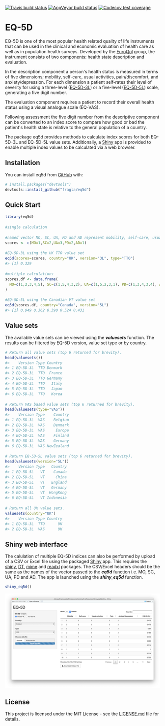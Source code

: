 
<!-- README.md is generated from README.Rmd. Please edit that file -->
<!-- badges: start -->
[![Travis build status](https://travis-ci.org/fragla/eq5d.svg?branch=master)](https://travis-ci.org/fragla/eq5d) [![AppVeyor build status](https://ci.appveyor.com/api/projects/status/github/fragla/eq5d?branch=master&svg=true)](https://ci.appveyor.com/project/fragla/eq5d) [![Codecov test coverage](https://codecov.io/gh/fragla/eq5d/branch/master/graph/badge.svg)](https://codecov.io/gh/fragla/eq5d?branch=master) <!-- badges: end -->

EQ-5D
=====

EQ-5D is one of the most popular health related quality of life instruments that can be used in the clinical and economic evaluation of health care as well as in population health surveys. Developed by the [EuroQol](https://www.euroqol.org) group, the instrument consists of two components: health state description and evaluation.

In the description component a person's health status is measured in terms of five dimensions; mobility, self-care, usual activities, pain/discomfort, and anxiety/depression. For each dimension a patient self-rates their level of severity for using a three-level ([EQ-5D-3L](https://euroqol.org/eq-5d-instruments/eq-5d-3l-about/)) or a five-level ([EQ-5D-5L](https://euroqol.org/eq-5d-instruments/eq-5d-5l-about/)) scale, generating a five digit number.

The evaluation component requires a patient to record their overall health status using a visual analogue scale (EQ-VAS).

Following assessment the five digit number from the descriptive component can be converted to an index score to compare how good or bad the patient's health state is relative to the general population of a country.

The package eq5d provides methods to calculate index scores for both EQ-5D-3L and EQ-5D-5L value sets. Additionally, a [Shiny](https://shiny.rstudio.com) app is provided to enable multiple index values to be calculated via a web browser.

Installation
------------

You can install eq5d from [GitHub](https://github.com/) with:

``` r
# install.packages("devtools")
devtools::install_github("fragla/eq5d")
```

Quick Start
-----------

``` r
library(eq5d)

#single calculation

#named vector MO, SC, UA, PD and AD represent mobility, self-care, usual activites, pain/discomfort and anxiety/depression, respectfully.
scores <- c(MO=1,SC=2,UA=3,PD=2,AD=1)

#EQ-5D-3L using the UK TTO value set
eq5d(scores=scores, country="UK", version="3L", type="TTO")
#> [1] 0.329

#multiple calculations
scores.df <- data.frame(
  MO=c(1,2,3,4,5), SC=c(1,5,4,3,2), UA=c(1,5,2,3,1), PD=c(1,3,4,3,4), AD=c(1,2,1,2,1)
)

#EQ-5D-5L using the Canadian VT value set
eq5d(scores.df, country="Canada", version="5L")
#> [1] 0.949 0.362 0.390 0.524 0.431
```

Value sets
----------

The available value sets can be viewed using the ***valuesets*** function. The results can be filtered by EQ-5D version, value set type or by country.

``` r
# Return all value sets (top 6 returned for brevity).
head(valuesets())
#>    Version Type Country
#> 1 EQ-5D-3L  TTO Denmark
#> 2 EQ-5D-3L  TTO  France
#> 3 EQ-5D-3L  TTO Germany
#> 4 EQ-5D-3L  TTO   Italy
#> 5 EQ-5D-3L  TTO   Japan
#> 6 EQ-5D-3L  TTO   Korea

# Return VAS based value sets (top 6 returned for brevity).
head(valuesets(type="VAS"))
#>    Version Type    Country
#> 1 EQ-5D-3L  VAS    Belgium
#> 2 EQ-5D-3L  VAS    Denmark
#> 3 EQ-5D-3L  VAS     Europe
#> 4 EQ-5D-3L  VAS    Finland
#> 5 EQ-5D-3L  VAS    Germany
#> 6 EQ-5D-3L  VAS NewZealand

# Return EQ-5D-5L value sets (top 6 returned for brevity).
head(valuesets(version="5L"))
#>    Version Type   Country
#> 1 EQ-5D-5L   VT    Canada
#> 2 EQ-5D-5L   VT     China
#> 3 EQ-5D-5L   VT   England
#> 4 EQ-5D-5L   VT   Germany
#> 5 EQ-5D-5L   VT  HongKong
#> 6 EQ-5D-5L   VT Indonesia

# Return all UK value sets.
valuesets(country="UK")
#>    Version Type Country
#> 1 EQ-5D-3L  TTO      UK
#> 2 EQ-5D-3L  VAS      UK
```

Shiny web interface
-------------------

The calulation of multiple EQ-5D indices can also be performed by upload of a CSV or Excel file using the packaged [Shiny](https://shiny.rstudio.com) app. This requires the [shiny](https://cran.r-project.org/web/packages/shiny/index.html), [DT](https://cran.r-project.org/web/packages/DT/index.html), [mime](https://cran.r-project.org/web/packages/mime/index.html) and [readxl](https://cran.r-project.org/web/packages/readxl/index.html) packages. The CSV/Excel headers should be the same as the names of the vector passed to the ***eq5d*** function i.e. MO, SC, UA, PD and AD. The app is launched using the ***shiny\_eq5d*** function.

``` r
shiny_eq5d()
```

![Shiny EQ-5D app screenshot](man/figures/shiny_app_screenshot.png)

License
-------

This project is licensed under the MIT License - see the [LICENSE.md](https://github.com/fragla/eq5d/blob/master/LICENSE.md) file for details.
